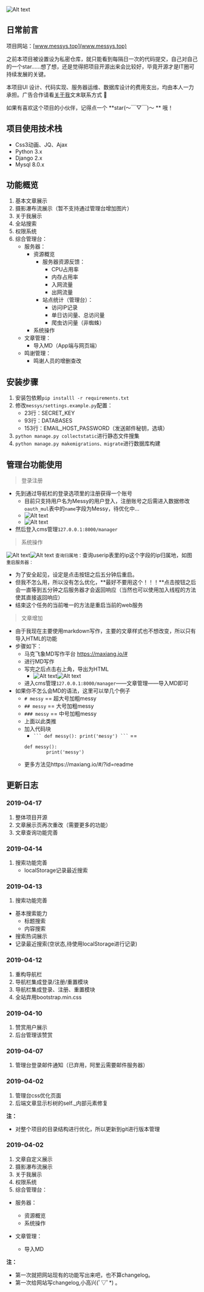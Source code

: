 ![Alt text](README_img/GitLogo.png)

## 日常前言
项目网站：[www.messys.top](www.messys.top)

之前本项目被设置设为私密仓库，就只能看到每隔日一次的代码提交，自己对自己的一个star......想了想，还是觉得把项目开源出来会比较好，毕竟开源才是IT圈可持续发展的关键。

本项目UI 设计、代码实现、服务器运维、数据库设计的费用支出，均由本人一力承担。广告合作请看[关于我](https://www.messys.top/about/)文末联系方式 🙏

如果有喜欢这个项目的小伙伴，记得点一个 **star(～￣▽￣)～ ** 哦！

## 项目使用技术栈
* Css3动画、JQ、Ajax
* Python 3.x
* Django 2.x
* Mysql 8.0.x

## 功能概览
1. 基本文章展示
2. 摄影瀑布流展示（暂不支持通过管理台增加图片）
3. 关于我展示
4. 全站搜索
5. 权限系统
6. 综合管理台：
	* 服务器：
		* 资源概览
			* 服务器资源反馈：
				* CPU占用率
				* 内存占用率
				* 入网流量
				* 出网流量 
			* 站点统计（管理台）：
				* 访问IP记录
				* 单日访问量、总访问量
				* 爬虫访问量（非蜘蛛）
		* 系统操作
	* 文章管理：
		* 导入MD（App端与网页端）
	* 鸣谢管理：
		* 鸣谢人员的增删查改

## 安装步骤
1. 安装包依赖`pip installl -r requirements.txt`
2. 修改`messys/settings.example.py`配置：
	* 23行：SECRET_KEY
	* 93行：DATABASES
	* 153行：EMAIL_HOST_PASSWORD（发送邮件秘钥，选填）
3. `python manage.py collectstatic`进行静态文件搜集
4. `python manage.py makemigrations、migrate`进行数据库构建

## 管理台功能使用
>登录注册

* 先到通过导航栏的登录选项里的注册获得一个账号
	* 目前只支持用户名为Messy的用户登入，注册账号之后需进入数据修改`oauth_mul`表中的`name`字段为Messy，待优化中...
	* ![Alt text](README_img/1555478707787.png)
	* ![Alt text](README_img/1555477373021.png)
* 然后登入cms管理`127.0.0.1:8000/manager`

>系统操作

![Alt text](README_img/bd19b259-7c3c-420c-8f52-f1141dbad2c8.png)![Alt text](README_img/8f4ebaeb-cb37-4f9b-bb7e-07ca8ac58dff.png)
`查询归属地：`查询userip表里的ip这个字段的ip归属地，如图
`重启服务器：`
* 为了安全起见，设定是点击按钮之后五分钟后重启。
* 但我不怎么用，所以没有怎么优化，**最好不要用这个！！！**点击按钮之后会一直等到五分钟之后服务器才会返回响应（当然也可以使用加入线程的方法使其直接返回响应）
* 结束这个任务的当前唯一的方法是重启当前的web服务

>文章增加

* 由于我现在主要使用markdown写作，主要的文章样式也不想改变，所以只有导入HTML的功能
* 步骤如下：
	* 马克飞象MD写作平台 https://maxiang.io/#
	* 进行MD写作
	* 写完之后点击右上角，导出为HTML
		* ![Alt text](README_img/8e2204a2-5973-4b5a-8c3b-7207cc0ee09e.png)![Alt text](README_img/8cf7a480-4569-4b1f-81cd-ad6fa2b77fa7.png)
	* 进入cms管理`127.0.0.1:8000/manager`——文章管理——导入MD即可
* 如果你不怎么会MD的语法，这里可以举几个例子
	* `# messy` == 超大号加粗messy
	* `## messy` == 大号加粗messy
	* `### messy` == 中号加粗messy
	* 上面以此类推
	* 加入代码块
		* ` ```
		def messy():
				print('messy')
		``` ` == 
		```
		def messy():
				print('messy')
		```
	* 更多方法见https://maxiang.io/#/?id=readme

## 更新日志
### 2019-04-17
1. 整体项目开源
2. 文章展示页再次重改（需要更多的功能）
3. 文章查询功能完善

### 2019-04-14
1. 搜索功能完善
	* localStorage记录最近搜索

### 2019-04-13
1. 搜索功能完善
* 基本搜索能力
	* 标题搜索
	* 内容搜索
* 搜索热词展示
* 记录最近搜索(空状态,待使用localStorage进行记录)

### 2019-04-12
1. 重构导航栏
2. 导航栏集成登录/注册/重置模块
2. 导航栏集成登录、注册、重置模块
3. 全站弃用bootstrap.min.css

### 2019-04-10
1. 赞赏用户展示
2. 后台管理该赞赏

### 2019-04-07
1. 管理台登录邮件通知（已弃用，阿里云需要邮件服务器）

### 2019-04-02
1. 管理台css优化页面
2. 后端文章显示杉树的self._内部元素修复

**注：**
* 对整个项目的目录结构进行优化，所以更新到git进行版本管理

### 2019-04-02
1. 文章自定义展示
2. 摄影瀑布流展示
3. 关于我展示
4. 权限系统
5. 综合管理台：
* 服务器：
	* 资源概览
	* 系统操作

* 文章管理：
	* 导入MD

**注：**
* 第一次就把网站现有的功能写出来吧，也不算changelog。
* 第一次给网站写changelog,小高兴(ﾟ▽ﾟ*) 。
